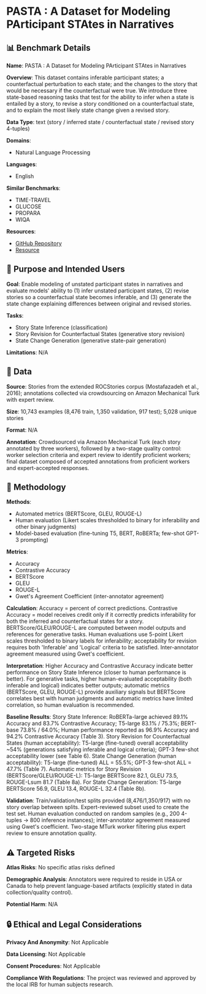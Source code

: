 # PASTA : A Dataset for Modeling PArticipant STAtes in Narratives

## 📊 Benchmark Details

**Name**: PASTA : A Dataset for Modeling PArticipant STAtes in Narratives

**Overview**: This dataset contains inferable participant states; a counterfactual perturbation to each state; and the changes to the story that would be necessary if the counterfactual were true. We introduce three state-based reasoning tasks that test for the ability to infer when a state is entailed by a story, to revise a story conditioned on a counterfactual state, and to explain the most likely state change given a revised story.

**Data Type**: text (story / inferred state / counterfactual state / revised story 4-tuples)

**Domains**:
- Natural Language Processing

**Languages**:
- English

**Similar Benchmarks**:
- TIME-TRAVEL
- GLUCOSE
- PROPARA
- WIQA

**Resources**:
- [GitHub Repository](https://github.com/StonyBrookNLP/pasta)
- [Resource](https://arxiv.org/abs/2208.00329)

## 🎯 Purpose and Intended Users

**Goal**: Enable modeling of unstated participant states in narratives and evaluate models' ability to (1) infer unstated participant states, (2) revise stories so a counterfactual state becomes inferable, and (3) generate the state change explaining differences between original and revised stories.

**Tasks**:
- Story State Inference (classification)
- Story Revision for Counterfactual States (generative story revision)
- State Change Generation (generative state-pair generation)

**Limitations**: N/A

## 💾 Data

**Source**: Stories from the extended ROCStories corpus (Mostafazadeh et al., 2016); annotations collected via crowdsourcing on Amazon Mechanical Turk with expert review.

**Size**: 10,743 examples (8,476 train, 1,350 validation, 917 test); 5,028 unique stories

**Format**: N/A

**Annotation**: Crowdsourced via Amazon Mechanical Turk (each story annotated by three workers), followed by a two-stage quality control: worker selection criteria and expert review to identify proficient workers; final dataset composed of accepted annotations from proficient workers and expert-accepted responses.

## 🔬 Methodology

**Methods**:
- Automated metrics (BERTScore, GLEU, ROUGE-L)
- Human evaluation (Likert scales thresholded to binary for inferability and other binary judgments)
- Model-based evaluation (fine-tuning T5, BERT, RoBERTa; few-shot GPT-3 prompting)

**Metrics**:
- Accuracy
- Contrastive Accuracy
- BERTScore
- GLEU
- ROUGE-L
- Gwet's Agreement Coefficient (inter-annotator agreement)

**Calculation**: Accuracy = percent of correct predictions. Contrastive Accuracy = model receives credit only if it correctly predicts inferability for both the inferred and counterfactual states for a story. BERTScore/GLEU/ROUGE-L are computed between model outputs and references for generative tasks. Human evaluations use 5-point Likert scales thresholded to binary labels for inferability; acceptability for revision requires both 'Inferable' and 'Logical' criteria to be satisfied. Inter-annotator agreement measured using Gwet's coefficient.

**Interpretation**: Higher Accuracy and Contrastive Accuracy indicate better performance on Story State Inference (closer to human performance is better). For generative tasks, higher human-evaluated acceptability (both inferable and logical) indicates better outputs; automatic metrics (BERTScore, GLEU, ROUGE-L) provide auxiliary signals but BERTScore correlates best with human judgments and automatic metrics have limited correlation, so human evaluation is recommended.

**Baseline Results**: Story State Inference: RoBERTa-large achieved 89.1% Accuracy and 83.7% Contrastive Accuracy; T5-large 83.1% / 75.3%; BERT-base 73.8% / 64.0%; Human performance reported as 96.9% Accuracy and 94.2% Contrastive Accuracy (Table 3). Story Revision for Counterfactual States (human acceptability): T5-large (fine-tuned) overall acceptability ~54% (generations satisfying inferable and logical criteria); GPT-3 few-shot acceptability lower (see Table 6). State Change Generation (human acceptability): T5-large (fine-tuned) ALL = 55.5%; GPT-3 few-shot ALL = 47.7% (Table 7). Automatic metrics for Story Revision (BERTScore/GLEU/ROUGE-L): T5-large BERTScore 82.1, GLEU 73.5, ROUGE-Lsum 81.7 (Table 8a). For State Change Generation: T5-large BERTScore 56.9, GLEU 13.4, ROUGE-L 32.4 (Table 8b).

**Validation**: Train/validation/test splits provided (8,476/1,350/917) with no story overlap between splits. Expert-reviewed subset used to create the test set. Human evaluation conducted on random samples (e.g., 200 4-tuples -> 800 inference instances); inter-annotator agreement measured using Gwet's coefficient. Two-stage MTurk worker filtering plus expert review to ensure annotation quality.

## ⚠️ Targeted Risks

**Atlas Risks**:
No specific atlas risks defined

**Demographic Analysis**: Annotators were required to reside in USA or Canada to help prevent language-based artifacts (explicitly stated in data collection/quality control).

**Potential Harm**: N/A

## 🔒 Ethical and Legal Considerations

**Privacy And Anonymity**: Not Applicable

**Data Licensing**: Not Applicable

**Consent Procedures**: Not Applicable

**Compliance With Regulations**: The project was reviewed and approved by the local IRB for human subjects research.
